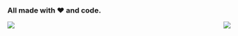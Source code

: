 <!--### Futura garota de programa (programadora ok) 😇-->
### All made with ❤️ and code. 

<!--
**evillyf/evillyf** is a ✨ _special_ ✨ repository because its `README.md` (this file) appears on your GitHub profile.

Here are some ideas to get you started:

- 🔭 I’m currently working on ...
- 🌱 I’m currently learning ...
- 👯 I’m looking to collaborate on ...
- 🤔 I’m looking for help with ...
- 💬 Ask me about ...
- 📫 How to reach me: ...
- 😄 Pronouns: ...
- ⚡ Fun fact: ...
-->


<a href="https://github.com/evillyf/github-readme-stats">
  <img align="center" src="https://github-readme-stats.vercel.app/api/top-langs/?username=evillyf&layout=compact&show_icons=true&theme=radical" />
</a>

<a href="https://instagram.com/evilly.dias_">
<img align="right" src="https://img.shields.io/badge/Instagram-E4405F?style=for-the-badge&logo=instagram&logoColor=white"/>
</a>

<!--
<a href="https://evillyf.github.io/meu-contato/">
<img align="right" src="https://img.shields.io/badge/website-000000?style=for-the-badge&logo=About.me&logoColor=white"/>
</a> -->

